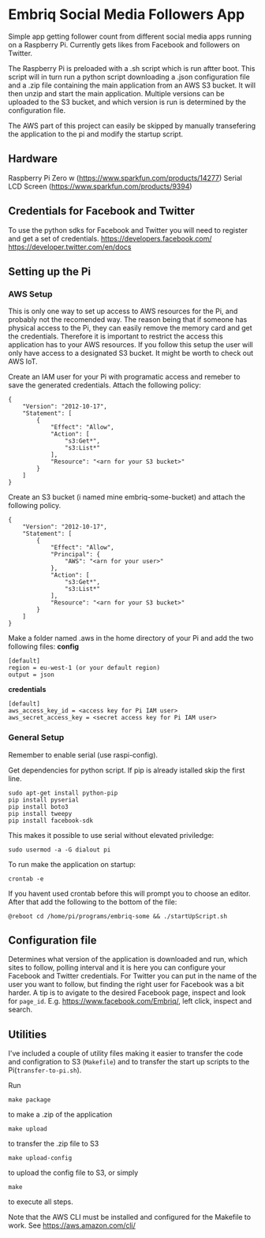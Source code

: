 # Embriq Social Media Followers App
Simple app getting follower count from different social media apps running on a Raspberry Pi. Currently gets likes from Facebook and followers on Twitter.

The Raspberry Pi is preloaded with a .sh script which is run aftter boot. This script will in turn run a python script downloading a .json configuration file and a .zip file containing the main application from an AWS S3 bucket. It will then unzip and start the main application. Multiple versions can be uploaded to the S3 bucket, and which version is run is determined by the configuration file.

The AWS part of this project can easily be skipped by manually transefering the application to the pi and modify the startup script.

## Hardware
Raspberry Pi Zero w (https://www.sparkfun.com/products/14277)
Serial LCD Screen (https://www.sparkfun.com/products/9394)

## Credentials for Facebook and Twitter
To use the python sdks for Facebook and Twitter you will need to register and get a set of credentials.
https://developers.facebook.com/
https://developer.twitter.com/en/docs

## Setting up the Pi
### AWS Setup
This is only one way to set up access to AWS resources for the Pi, and probably not the recomended way. The reason being that if someone has physical access to the Pi, they can easily remove the memory card and get the credentials. Therefore it is important to restrict the access this application has to your AWS resources. If you follow this setup the user will only have access to a designated S3 bucket. It might be worth to check out AWS IoT.

Create an IAM user for your Pi with programatic access and remeber to save the generated credentials. Attach the following policy:
```
{
    "Version": "2012-10-17",
    "Statement": [
        {
            "Effect": "Allow",
            "Action": [
                "s3:Get*",
                "s3:List*"
            ],
            "Resource": "<arn for your S3 bucket>"
        }
    ]
}
```
Create an S3 bucket (i named mine embriq-some-bucket) and attach the following policy.
```
{
    "Version": "2012-10-17",
    "Statement": [
        {
            "Effect": "Allow",
            "Principal": {
                "AWS": "<arn for your user>"
            },
            "Action": [
                "s3:Get*",
                "s3:List*"
            ],
            "Resource": "<arn for your S3 bucket>"
        }
    ]
}
```
Make a folder named .aws in the home directory of your Pi and add the two following files:
**config**
```
[default]
region = eu-west-1 (or your default region)
output = json
```
**credentials**
```
[default]
aws_access_key_id = <access key for Pi IAM user>
aws_secret_access_key = <secret access key for Pi IAM user>
```
### General Setup
Remember to enable serial (use raspi-config).

Get dependencies for python script. If pip is already istalled skip the first line.
```
sudo apt-get install python-pip
pip install pyserial
pip install boto3
pip install tweepy
pip install facebook-sdk
```
This makes it possible to use serial without elevated priviledge:
```
sudo usermod -a -G dialout pi
```
To run make the application on startup:
```
crontab -e
```
If you havent used crontab before this will prompt you to choose an editor. After that add the following to the bottom of the file:
```
@reboot cd /home/pi/programs/embriq-some && ./startUpScript.sh
```
## Configuration file
Determines what version of the application is downloaded and run, which sites to follow, polling interval and it is here you can configure your Facebook and Twitter credentials. For Twitter you can put in the name of the user you want to follow, but finding the right user for Facebook was a bit harder. A tip is to avigate to the desired Facebook page, inspect and look for `page_id`. E.g. https://www.facebook.com/Embriq/, left click, inspect and search.

## Utilities
I've included a couple of utility files making it easier to transfer the code and configration to S3 (`Makefile`) and to transfer the start up scripts to the Pi(`transfer-to-pi.sh`).

Run
```
make package
```
to make a .zip of the application
```
make upload
```
to transfer the .zip file to S3
```
make upload-config
```
to upload the config file to S3, or simply
```
make
```
to execute all steps.

Note that the AWS CLI must be installed and configured for the Makefile to work. See https://aws.amazon.com/cli/
